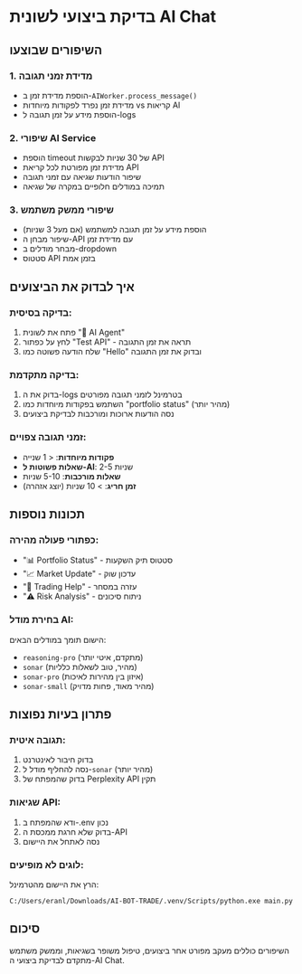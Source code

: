 # בדיקת ביצועי לשונית AI Chat

## השיפורים שבוצעו

### 1. מדידת זמני תגובה
- הוספת מדידת זמן ב-`AIWorker.process_message()` 
- מדידת זמן נפרד לפקודות מיוחדות vs קריאות AI
- הוספת מידע על זמן תגובה ל-logs

### 2. שיפורי AI Service
- הוספת timeout של 30 שניות לבקשות API
- מדידת זמן מפורטת לכל קריאת API
- שיפור הודעות שגיאה עם זמני תגובה
- תמיכה במודלים חלופיים במקרה של שגיאה

### 3. שיפורי ממשק משתמש
- הוספת מידע על זמן תגובה למשתמש (אם מעל 3 שניות)
- שיפור מבחן ה-API עם מדידת זמן
- מבחר מודלים ב-dropdown
- סטטוס API בזמן אמת

## איך לבדוק את הביצועים

### בדיקה בסיסית:
1. פתח את לשונית "🤖 AI Agent"
2. לחץ על כפתור "Test API" - תראה את זמן התגובה
3. שלח הודעה פשוטה כמו "Hello" ובדוק את זמן התגובה

### בדיקה מתקדמת:
1. בדוק את ה-logs בטרמינל לזמני תגובה מפורטים
2. השתמש בפקודות מיוחדות כמו "portfolio status" (מהיר יותר)
3. נסה הודעות ארוכות ומורכבות לבדיקת ביצועים

### זמני תגובה צפויים:
- **פקודות מיוחדות**: < 1 שנייה
- **שאלות פשוטות ל-AI**: 2-5 שניות  
- **שאלות מורכבות**: 5-10 שניות
- **זמן חריג**: > 10 שניות (יוצג אזהרה)

## תכונות נוספות

### כפתורי פעולה מהירה:
- "📊 Portfolio Status" - סטטוס תיק השקעות
- "📈 Market Update" - עדכון שוק
- "🎯 Trading Help" - עזרה במסחר
- "⚠️ Risk Analysis" - ניתוח סיכונים

### בחירת מודל AI:
הישום תומך במודלים הבאים:
- `reasoning-pro` (מתקדם, איטי יותר)
- `sonar` (מהיר, טוב לשאלות כלליות)
- `sonar-pro` (איזון בין מהירות לאיכות)
- `sonar-small` (מהיר מאוד, פחות מדויק)

## פתרון בעיות נפוצות

### תגובה איטית:
1. בדוק חיבור לאינטרנט
2. נסה להחליף מודל ל-`sonar` (מהיר יותר)
3. בדוק שהמפתח של Perplexity API תקין

### שגיאות API:
1. ודא שהמפתח ב-.env נכון
2. בדוק שלא חרגת ממכסת ה-API
3. נסה לאתחל את היישום

### לוגים לא מופיעים:
הרץ את היישום מהטרמינל:
```
C:/Users/eranl/Downloads/AI-BOT-TRADE/.venv/Scripts/python.exe main.py
```

## סיכום
השיפורים כוללים מעקב מפורט אחר ביצועים, טיפול משופר בשגיאות, וממשק משתמש מתקדם לבדיקת ביצועי ה-AI Chat.